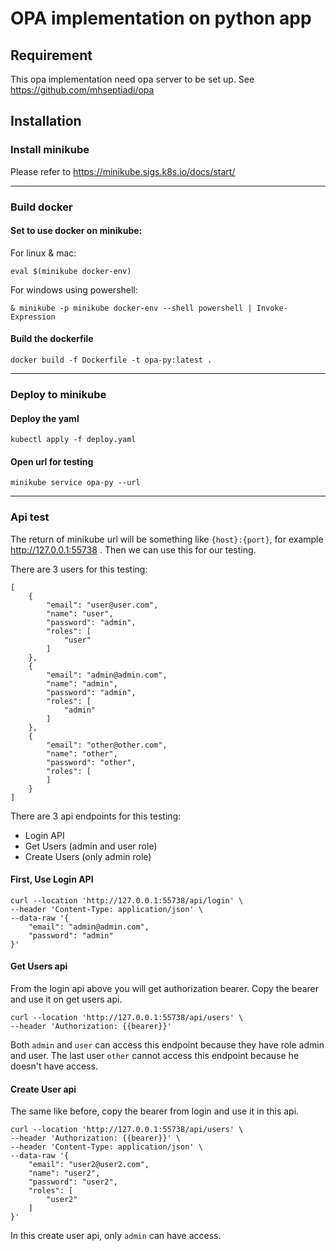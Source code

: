 # OPA implementation on python app

## Requirement

This opa implementation need opa server to be set up. See https://github.com/mhseptiadi/opa

## Installation

### Install minikube 

Please refer to https://minikube.sigs.k8s.io/docs/start/

---

### Build docker

#### Set to use docker on minikube:

For linux & mac:
```angular2html
eval $(minikube docker-env)
```

For windows using powershell:
```angular2html
& minikube -p minikube docker-env --shell powershell | Invoke-Expression
```

#### Build the dockerfile
```angular2html
docker build -f Dockerfile -t opa-py:latest .
```

---

### Deploy to minikube

#### Deploy the yaml
```angular2html
kubectl apply -f deploy.yaml
```

#### Open url for testing
```angular2html
minikube service opa-py --url
```

---

### Api test

The return of minikube url will be something like `{host}:{port}`, for example http://127.0.0.1:55738
. Then we can use this for our testing.

There are 3 users for this testing:
```angular2html
[
    {
        "email": "user@user.com",
        "name": "user",
        "password": "admin",
        "roles": [
            "user"
        ]
    },
    {
        "email": "admin@admin.com",
        "name": "admin",
        "password": "admin",
        "roles": [
            "admin"
        ]
    },
    {
        "email": "other@other.com",
        "name": "other",
        "password": "other",
        "roles": [
        ]
    }
]
```

There are 3 api endpoints for this testing:

- Login API
- Get Users (admin and user role)
- Create Users (only admin role)


#### First, Use Login API
```angular2html
curl --location 'http://127.0.0.1:55738/api/login' \
--header 'Content-Type: application/json' \
--data-raw '{
    "email": "admin@admin.com",
    "password": "admin"
}'
```


#### Get Users api
From the login api above you will get authorization bearer. Copy the bearer and use it on get users api.

```angular2html
curl --location 'http://127.0.0.1:55738/api/users' \
--header 'Authorization: {{bearer}}'
```

Both `admin` and `user` can access this endpoint because they have role admin and user. The last user `other` cannot access this endpoint because he doesn't have access.


#### Create User api

The same like before, copy the bearer from login and use it in this api.

```angular2html
curl --location 'http://127.0.0.1:55738/api/users' \
--header 'Authorization: {{bearer}}' \
--header 'Content-Type: application/json' \
--data-raw '{
    "email": "user2@user2.com",
    "name": "user2",
    "password": "user2",
    "roles": [
        "user2"
    ]
}'
```

In this create user api, only `admin` can have access.
